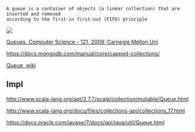 
```
A queue is a container of objects (a linear collection) that are inserted and removed 
according to the first-in first-out (FIFO) principle
```

![](https://www.cs.cmu.edu/~adamchik/15-121/lectures/Stacks%20and%20Queues/pix/queue_abstraction1.bmp)

[Queues, Computer Science - 121, 2009, Carnegie Mellon Uni](https://www.cs.cmu.edu/~adamchik/15-121/lectures/Stacks%20and%20Queues/Stacks%20and%20Queues.html)

https://docs.mongodb.com/manual/core/capped-collections/

[Queue, wiki](https://goo.gl/xA2UIu)

Impl
----

http://www.scala-lang.org/api/2.7.7/scala/collection/mutable/Queue.html

http://www.scala-lang.org/docu/files/collections-api/collections_17.html

https://docs.oracle.com/javase/7/docs/api/java/util/Queue.html